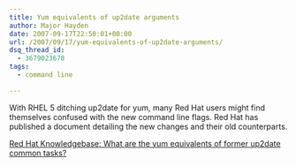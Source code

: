 ```yaml
---
title: Yum equivalents of up2date arguments
author: Major Hayden
date: 2007-09-17T22:50:01+00:00
url: /2007/09/17/yum-equivalents-of-up2date-arguments/
dsq_thread_id:
  - 3679023678
tags:
  - command line

---
```

With RHEL 5 ditching up2date for yum, many Red Hat users might find themselves confused with the new command line flags. Red Hat has published a document detailing the new changes and their old counterparts.

[Red Hat Knowledgebase: What are the yum equivalents of former up2date common tasks?][1]

 [1]: http://kbase.redhat.com/faq/FAQ_80_11223.shtm